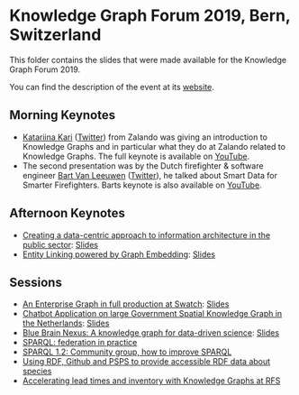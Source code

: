 # Knowledge Graph Forum 2019, Bern, Switzerland

This folder contains the slides that were made available for the Knowledge Graph Forum 2019.

You can find the description of the event at its [website](https://dinacon.ch/knowledge-graph-forum-2019/).

## Morning Keynotes

- [Katariina Kari](https://dinacon.ch/speakers/katariina-kari/) ([Twitter](https://twitter.com/katsi111)) from Zalando was giving an introduction to Knowledge Graphs and in particular what they do at Zalando related to Knowledge Graphs. The full keynote is available on [YouTube](https://www.youtube.com/watch?v=QkgAFKL26Vg). 
- The second presentation was by the Dutch firefighter & software engineer [Bart Van Leeuwen](https://dinacon.ch/speakers/bart-van-leeuwen/) ([Twitter](https://twitter.com/semanticfire)), he talked about Smart Data for Smarter Firefighters. Barts keynote is also available on [YouTube](https://www.youtube.com/watch?v=y8sQBCS5_6s).

## Afternoon Keynotes

- [Creating a data-centric approach to information architecture in the public sector](https://dinacon.ch/sessions/session/creating-a-data-centric-approach-to-information-architecture-in-the-public-sector/): [Slides](Information-Architecture-Public-Sector.pdf)
- [Entity Linking powered by Graph Embedding](https://dinacon.ch/sessions/session/entity-linking-powered-by-graph-embedding/): [Slides](Entity-Linking-Graph-Embedding.pdf)

## Sessions

- [An Enterprise Graph in full production at Swatch](https://dinacon.ch/sessions/session/an-enterprise-graph-in-full-production-at-swatch/): [Slides](Enterprise-KG-Swatch.pdf)
- [Chatbot Application on large Government Spatial Knowledge Graph in the Netherlands](https://dinacon.ch/sessions/session/chatbot-application-on-large-government-spatial-knowledge-graph-in-the-netherlands/): [Slides](Chatbot-Gov-Spatial-KG.pdf)
- [Blue Brain Nexus: A knowledge graph for data-driven science](https://dinacon.ch/sessions/session/blue-brain-nexus-a-knowledge-graph-for-data-driven-science/): [Slides](https://www.slideshare.net/secret/IUGb05EqyU2Olb)
- [SPARQL: federation in practice](https://dinacon.ch/sessions/session/sparql-federation-in-practice/)
- [SPARQL 1.2: Community group, how to improve SPARQL](https://dinacon.ch/sessions/session/sparql-1-2-community-group-how-to-improve-sparql/)
- [Using RDF, Github and PSPS to provide accessible RDF data about species](https://dinacon.ch/sessions/session/using-rdf-github-and-psps-to-provide-accessible-rdf-data-about-species/)
- [Accelerating lead times and inventory with Knowledge Graphs at RFS](https://dinacon.ch/sessions/session/accelerating-lead-times-and-inventory-with-knowledge-graphs-at-rfs/)

